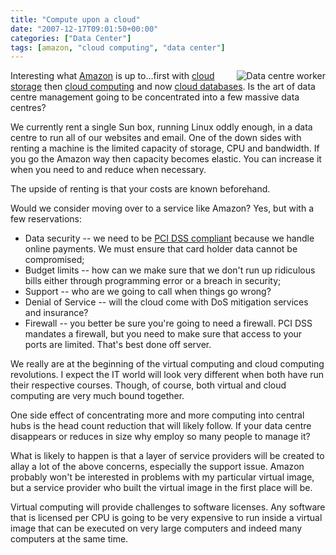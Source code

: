 ```yaml
---
title: "Compute upon a cloud"
date: "2007-12-17T09:01:50+00:00"
categories: ["Data Center"]
tags: [amazon, "cloud computing", "data center"]
---
```


<a href="/images/uploads/2007/12/20141000_bah0036_s.jpg" title="Data centre worker"><img src="/images/uploads/2007/12/20141000_bah0036_s.jpg" alt="Data centre worker" align="right" style="border-left:solid 4px white" /></a>

Interesting what <a href="http://www.amazon.com/">Amazon</a> is up to...first with <a href="http://www.amazon.com/S3-AWS-home-page-Money/b/ref=sc_fe_l_2?ie=UTF8&node=16427261&no=3435361">cloud storage</a> then <a href="http://www.amazon.com/b/ref=sc_fe_l_2?ie=UTF8&node=201590011&no=3435361">cloud computing</a> and now <a href="http://www.amazon.com/b/ref=sc_fe_l_2?ie=UTF8&node=342335011&no=3435361">cloud databases</a>. Is the art of data centre management going to be concentrated into a few massive data centres?

We currently rent a single Sun box, running Linux oddly enough, in a data centre to run all of our websites and email. One of the down sides with renting a machine is the limited capacity of storage, CPU and bandwidth. If you go the Amazon way then capacity becomes elastic. You can increase it when you need to and reduce when necessary.

The upside of renting is that your costs are known beforehand.

Would we consider moving over to a service like Amazon? Yes, but with a few reservations:

<ul>
	<li>Data security -- we need to be <a href="https://www.pcisecuritystandards.org/index.htm">PCI DSS compliant</a> because we handle online payments. We must ensure that card holder data cannot be compromised;</li>
	<li>Budget limits -- how can we make sure that we don't run up ridiculous bills either through programming error or a breach in security;</li>
	<li>Support -- who are we going to call when things go wrong?</li>
	<li>Denial of Service -- will the cloud come with DoS mitigation services and insurance?</li>
	<li>Firewall -- you better be sure you're going to need a firewall. PCI DSS mandates a firewall, but you need to make sure that access to your ports are limited. That's best done off server.</li>
</ul>

We really are at the beginning of the virtual computing and cloud computing revolutions. I expect the IT world will look very different when both have run their respective courses. Though, of course, both virtual and cloud computing are very much bound together.

One side effect of concentrating more and more computing into central hubs is the head count reduction that will likely follow. If your data centre disappears or reduces in size why employ so many people to manage it?

What is likely to happen is that a layer of service providers will be created to allay a lot of the above concerns, especially the support issue. Amazon probably won't be interested in problems with my particular virtual image, but a service provider who built the virtual image in the first place will be.

Virtual computing will provide challenges to software licenses. Any software that is licensed per CPU is going to be very expensive to run inside a virtual image that can be executed on very large computers and indeed many computers at the same time.
